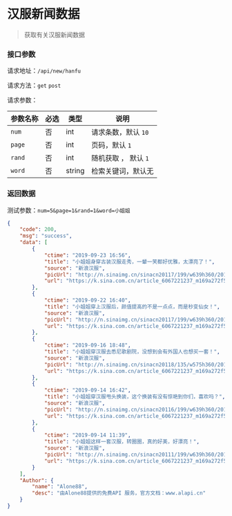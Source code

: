 # 汉服新闻数据

> 获取有关汉服新闻数据



### 接口参数

请求地址：`/api/new/hanfu`

请求方法：`get`  `post`

请求参数：

| 参数名称 | 必选 | 类型   | 说明                 |
| -------- | ---- | ------ | -------------------- |
| `num`    | 否   | int    | 请求条数，默认 `10`  |
| `page`   | 否   | int    | 页码，默认 `1`       |
| `rand`   | 否   | int    | 随机获取 ， 默认 `1` |
| `word`   | 否   | string | 检索关键词，默认无   |

### 返回数据

测试参数：`num=5&page=1&rand=1&word=小姐姐`

```json
{
    "code": 200,
    "msg": "success",
    "data": [
        {
            "ctime": "2019-09-23 16:56",
            "title": "小姐姐身穿古装汉服走秀，一颦一笑都好优雅，太漂亮了！",
            "source": "新浪汉服",
            "picUrl": "http://n.sinaimg.cn/sinacn20117/199/w639h360/20190923/e231-ifaencf1487795.jpg",
            "url": "https://k.sina.com.cn/article_6067221237_m169a272f503300htrs.html?from=fashion"
        },
        {
            "ctime": "2019-09-22 16:40",
            "title": "小姐姐穿上汉服后，颜值提高的不是一点点，而是秒变仙女！",
            "source": "新浪汉服",
            "picUrl": "http://n.sinaimg.cn/sinacn20117/199/w639h360/20190922/18d1-iewtena4942791.jpg",
            "url": "https://k.sina.com.cn/article_6067221237_m169a272f503300ht8y.html?from=beauty"
        },
        {
            "ctime": "2019-09-16 18:48",
            "title": "小姐姐穿汉服去悉尼歌剧院，没想到会有外国人也想买一套！",
            "source": "新浪汉服",
            "picUrl": "http://n.sinaimg.cn/sinacn20118/135/w575h360/20190916/c336-ietnfsp6229069.jpg",
            "url": "https://k.sina.com.cn/article_6067221237_m169a272f503300hpkb.html?from=photo"
        },
        {
            "ctime": "2019-09-14 16:42",
            "title": "小姐姐穿汉服甩头换装，这个换装有没有惊艳到你们，喜欢吗？",
            "source": "新浪汉服",
            "picUrl": "http://n.sinaimg.cn/sinacn20116/199/w639h360/20190914/15d1-iepyyhi5615041.jpg",
            "url": "https://k.sina.com.cn/article_6067221237_m169a272f503300hoee.html?from=photo"
        },
        {
            "ctime": "2019-09-14 11:39",
            "title": "小姐姐这样一套汉服，转圈圈，真的好美，好漂亮！",
            "source": "新浪汉服",
            "picUrl": "http://n.sinaimg.cn/sinacn20111/199/w639h360/20190914/95de-iepyyhi4286861.jpg",
            "url": "https://k.sina.com.cn/article_6067221237_m169a272f503300ho7j.html?from=beauty"
        }
    ],
    "Author": {
        "name": "Alone88",
        "desc": "由Alone88提供的免费API 服务，官方文档：www.alapi.cn"
    }
}
```

